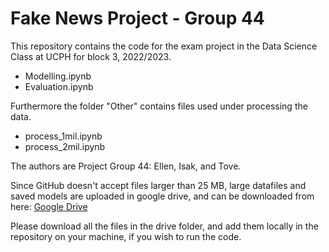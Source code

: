 # Fake News Project - Group 44

This repository contains the code for the exam project in the Data Science Class at UCPH for block 3, 2022/2023.
- Modelling.ipynb 
- Evaluation.ipynb

Furthermore the folder "Other" contains files used under processing the data. 
- process_1mil.ipynb
- process_2mil.ipynb

The authors are Project Group 44: Ellen, Isak, and Tove. 

Since GitHub doesn't accept files larger than 25 MB, large datafiles and saved models are uploaded in google drive, and can be downloaded from here: 
[Google Drive](https://drive.google.com/drive/folders/1IlzLLjC91VWXk47Z4oNbRCpK-oPjfYsV?usp=sharing)

Please download all the files in the drive folder, and add them locally in the repository on your machine, if you wish to run the code. 

